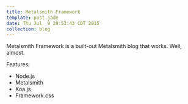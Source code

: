 ```yaml
---
title: Metalsmith Framework
template: post.jade
date: Thu Jul  9 20:53:43 CDT 2015
collection: blog
---
```


Metalsmith Framework is a built-out Metalsmith blog that works. Well, almost. 

Features:

+ Node.js
+ Metalsmith
+ Koa.js
+ Framework.css



